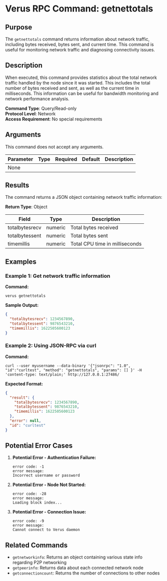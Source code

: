 # Verus RPC Command: getnettotals

## Purpose
The `getnettotals` command returns information about network traffic, including bytes received, bytes sent, and current time. This command is useful for monitoring network traffic and diagnosing connectivity issues.

## Description
When executed, this command provides statistics about the total network traffic handled by the node since it was started. This includes the total number of bytes received and sent, as well as the current time in milliseconds. This information can be useful for bandwidth monitoring and network performance analysis.

**Command Type**: Query/Read-only  
**Protocol Level**: Network  
**Access Requirement**: No special requirements

## Arguments
This command does not accept any arguments.

| Parameter | Type | Required | Default | Description |
|-----------|------|----------|---------|-------------|
| None | | | | |

## Results
The command returns a JSON object containing network traffic information:

**Return Type**: Object

| Field | Type | Description |
|-------|------|-------------|
| totalbytesrecv | numeric | Total bytes received |
| totalbytessent | numeric | Total bytes sent |
| timemillis | numeric | Total CPU time in milliseconds |

## Examples

### Example 1: Get network traffic information

**Command:**
```
verus getnettotals
```

**Sample Output:**
```json
{
  "totalbytesrecv": 1234567890,
  "totalbytessent": 9876543210,
  "timemillis": 1622505600123
}
```

### Example 2: Using JSON-RPC via curl

**Command:**
```
curl --user myusername --data-binary '{"jsonrpc": "1.0", "id":"curltest", "method": "getnettotals", "params": [] }' -H 'content-type: text/plain;' http://127.0.0.1:27486/
```

**Expected Format:**
```json
{
  "result": {
    "totalbytesrecv": 1234567890,
    "totalbytessent": 9876543210,
    "timemillis": 1622505600123
  },
  "error": null,
  "id": "curltest"
}
```

## Potential Error Cases

1. **Potential Error - Authentication Failure:**
   ```
   error code: -1
   error message:
   Incorrect username or password
   ```

2. **Potential Error - Node Not Started:**
   ```
   error code: -28
   error message:
   Loading block index...
   ```

3. **Potential Error - Connection Issue:**
   ```
   error code: -9
   error message:
   Cannot connect to Verus daemon
   ```

## Related Commands
- `getnetworkinfo`: Returns an object containing various state info regarding P2P networking
- `getpeerinfo`: Returns data about each connected network node
- `getconnectioncount`: Returns the number of connections to other nodes
